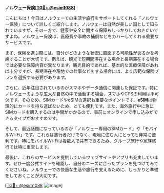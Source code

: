 **ノルウェー保険[[TG💪+ @esim1088](https://t.me/s/esim1088)]**

こんにちは！今日はノルウェーでの生活や旅行をサポートしてくれる「ノルウェー保険」について詳しくご紹介します。ノルウェーは自然が美しい国として知られていますが、その一方で、健康や安全に関する保障もしっかりしておきたいですよね。ノルウェー保険は、医療費や事故の補償などをカバーしてくれる重要なサービスです。

まず、保険を選ぶ際には、自分がどのような状況に直面する可能性があるかを考慮することが大切です。例えば、観光で短期間滞在する場合と長期滞在する場合では必要な保障内容が異なります。観光目的であれば、基本的な医療保障があれば十分ですが、長期滞在や現地での仕事などをする場合には、より広範な保険プランを選択する必要があります。

さらに、近年注目されているのがスマホやデータ通信に関連した保証です。特にノルウェーのような広大な自然の中で活動する場合、スマホやGPSの利用は不可欠です。そのため、SIMカードやeSIMの選択も重要なポイントです。**eSIM**は物理的にカードを持ち運ばないため、とても便利です。また、海外旅行中に急にSIMカードを購入するのは手間がかかるので、事前にオンラインで申し込みができるタイプがおすすめです。

そして、最近話題になっているのが「ノルウェー専用のSIMカード」や「モバイルWi-Fi」です。これらは旅行者だけでなく、現地に住む人にとっても非常に便利です。特にモバイルWi-Fiは複数人で共有できるため、グループ旅行や家族旅行では特に重宝します。

最後に、これらのサービスを提供しているウェブサイトやアプリも充実しています。ぜひ一度公式サイトを確認し、自分のニーズに合ったプランを見つけてみてくださいね。ノルウェーでの快適な生活や旅行を支えるために、しっかりと準備をしておくことが大切です。

[[TG💪+ @esim1088](https://t.me/s/esim1088) ![Image](https://i.postimg.cc/Y0z9fWf4/image.png)]